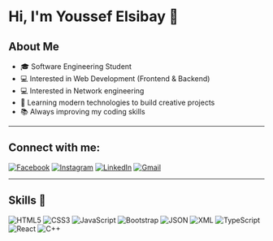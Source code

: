 # Hi, I'm Youssef Elsibay 👋

## About Me
- 🎓 Software Engineering Student
- 💻 Interested in Web Development (Frontend & Backend)
- 💻 Interested in Network engineering
- 🚀 Learning modern technologies to build creative projects
- 📚 Always improving my coding skills

---

## Connect with me:
[![Facebook](https://img.shields.io/badge/Facebook-1877F2?style=for-the-badge&logo=facebook&logoColor=white)](https://www.facebook.com/youssef.ozil.9041/)
[![Instagram](https://img.shields.io/badge/Instagram-E4405F?style=for-the-badge&logo=instagram&logoColor=white)](https://www.instagram.com/youssefelsibayx/)
[![LinkedIn](https://img.shields.io/badge/LinkedIn-0A66C2?style=for-the-badge&logo=linkedin&logoColor=white)](https://www.linkedin.com/in/youssef-elsibay-59225a354/)
[![Gmail](https://img.shields.io/badge/Gmail-D14836?style=for-the-badge&logo=gmail&logoColor=white)](mailto:youssefelsibay1@gmail.com)

---

## Skills 🚀
![HTML5](https://img.shields.io/badge/HTML5-E34F26?style=for-the-badge&logo=html5&logoColor=white)
![CSS3](https://img.shields.io/badge/CSS3-1572B6?style=for-the-badge&logo=css3&logoColor=white)
![JavaScript](https://img.shields.io/badge/JavaScript-F7DF1E?style=for-the-badge&logo=javascript&logoColor=black)
![Bootstrap](https://img.shields.io/badge/Bootstrap-7952B3?style=for-the-badge&logo=bootstrap&logoColor=white)
![JSON](https://img.shields.io/badge/JSON-000000?style=for-the-badge&logo=json&logoColor=white)
![XML](https://img.shields.io/badge/XML-8A2BE2?style=for-the-badge&logoColor=white)
![TypeScript](https://img.shields.io/badge/TypeScript-3178C6?style=for-the-badge&logo=typescript&logoColor=white)
![React](https://img.shields.io/badge/React-20232A?style=for-the-badge&logo=react&logoColor=61DAFB)
![C++](https://img.shields.io/badge/C++-00599C?style=for-the-badge&logo=cplusplus&logoColor=white)
